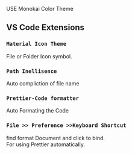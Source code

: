 USE Monokai Color Theme

## VS Code Extensions


### `Material Icon Theme`

File or Folder Icon symbol.<br />

### `Path Inellisence`

Auto compliction of file name

### `Prettier-Code formatter`

Auto Formating the Code

### `File >> Preference >>Keyboard Shortcut`

find format Document and click to bind.<br>
For using Prettier automatically.


